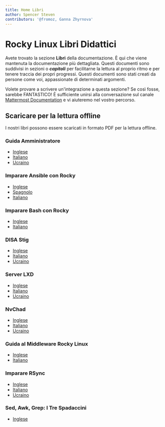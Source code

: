 ```yaml
---
title: Home Libri
author: Spencer Steven
contributors: '@fromoz, Ganna Zhyrnova'
---
```


# Rocky Linux Libri Didattici

Avete trovato la sezione **Libri** della documentazione. È qui che viene mantenuta la documentazione più dettagliata. Questi documenti sono suddivisi in sezioni o **_capitoli_** per facilitarne la lettura al proprio ritmo e per tenere traccia dei propri progressi. Questi documenti sono stati creati da persone come voi, appassionate di determinati argomenti.

Volete provare a scrivere un'integrazione a questa sezione? Se così fosse, sarebbe FANTASTICO! È sufficiente unirsi alla conversazione sul canale [Mattermost Documentation](https://chat.rockylinux.org/rocky-linux/channels/documentation) e vi aiuteremo nel vostro percorso.

## Scaricare per la lettura offline

I nostri libri possono essere scaricati in formato PDF per la lettura offline.

### Guida Amministratore

* [Inglese](https://rocky-linux.github.io/documentation/RockyLinuxAdminGuide.pdf)
* [Italiano](https://rocky-linux.github.io/documentation/RockyLinuxAdminGuide.it.pdf)
* [Ucraino](https://rocky-linux.github.io/documentation/RockyLinuxAdminGuide.uk.pdf)

### Imparare Ansible con Rocky

* [Inglese](https://rocky-linux.github.io/documentation/LearningAnsibleWithRocky.pdf)
* [Spagnolo](https://rocky-linux.github.io/documentation/LearningAnsibleWithRocky.es.pdf)
* [Italiano](https://rocky-linux.github.io/documentation/LearningAnsibleWithRocky.it.pdf)

### Imparare Bash con Rocky

* [Inglese](https://rocky-linux.github.io/documentation/LearningBashWithRocky.pdf)
* [Italiano](https://rocky-linux.github.io/documentation/LearningBashWithRocky.it.pdf)

### DISA Stig

* [Inglese](https://rocky-linux.github.io/documentation/Disa_stig_rocky_linux.pdf)
* [Italiano](https://rocky-linux.github.io/documentation/Disa_stig_rocky_linux.it.pdf)
* [Ucraino](https://rocky-linux.github.io/documentation/Disa_stig_rocky_linux.uk.pdf)

### Server LXD

* [Inglese](https://rocky-linux.github.io/documentation/lxd_server_rocky_linux.pdf)
* [Italiano](https://rocky-linux.github.io/documentation/lxd_server_rocky_linux.it.pdf)
* [Ucraino](https://rocky-linux.github.io/documentation/lxd_server_rocky_linux.uk.pdf)

### NvChad

* [Inglese](https://rocky-linux.github.io/documentation/NvChad.pdf)
* [Italiano](https://rocky-linux.github.io/documentation/NvChad.it.pdf)
* [Ucraino](https://rocky-linux.github.io/documentation/NvChad.uk.pdf)

### Guida al Middleware Rocky Linux

* [Inglese](https://rocky-linux.github.io/documentation/RockyLinuxMiddlewaresGuide.pdf)
* [Italiano](https://rocky-linux.github.io/documentation/RockyLinuxMiddlewaresGuide.it.pdf)

### Imparare RSync

* [Inglese](https://rocky-linux.github.io/documentation/learning_rsync_rocky_linux.pdf)
* [Italiano](https://rocky-linux.github.io/documentation/learning_rsync_rocky_linux.it.pdf)
* [Ucraino](https://rocky-linux.github.io/documentation/learning_rsync_rocky_linux.uk.pdf)

### Sed, Awk, Grep: I Tre Spadaccini

* [Inglese](https://rocky-linux.github.io/documentation/Sed_Awk_Grep_TheTreeSwordsmen.pdf)
